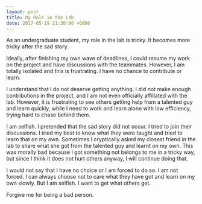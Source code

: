 ```yaml
---
layout: post
title: My Role in the Lab
date: 2017-05-19 21:30:00 +0800
---
```


As an undergraduate student, my role in the lab is tricky. It becomes more tricky after the sad story.

Ideally, after finishing my own wave of deadlines, I could resume my work on the project and have discussions with the teammates. However, I am totally isolated and this is frustrating. I have no chance to contribute or learn.

I understand that I do not deserve getting anything. I did not make enough contributions in the project, and I am not even officially affiliated with the lab. However, it is frustrating to see others getting help from a talented guy and learn quickly, while I need to work and learn alone with low efficiency, trying hard to chase behind them.

I am selfish. I pretended that the sad story did not occur. I tried to join their discussions. I tried my best to know what they were taught and tried to learn that on my own. Sometimes I cryptically asked my closest friend in the lab to share what she got from the talented guy and learnt on my own. This was morally bad because I got something not belongs to me in a tricky way, but since I think it does not hurt others anyway, I will continue doing that.

I would not say that I have no choice or I am forced to do so. I am not forced. I can always choose not to care what they have got and learn on my own slowly. But I am selfish. I want to get what others get.

Forgive me for being a bad person.
